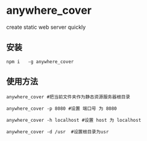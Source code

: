 # anywhere_cover
create static web server quickly

## 安装
```
npm i   -g anywhere_cover
```

## 使用方法

```
anywhere_cover #把当前文件夹作为静态资源服务器根目录

anywhere_cover -p 8080 #设置 端口号 为 8080

anywhere_cover -h localhost #设置 host 为 localhost

anywhere_cover -d /usr  #设置根目录为usr
```